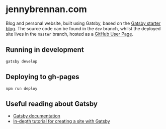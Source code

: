 # jennybrennan.com

Blog and personal website, built using Gatsby, based on the [Gatsby starter blog](https://github.com/gatsbyjs/gatsby-starter-blog). The source code can be found in the `dev` branch, whilst the deployed site lives in the `master` branch, hosted as a [GitHub User Page](https://help.github.com/en/articles/user-organization-and-project-pages#user-and-organization-pages-sites).

## Running in development
`gatsby develop`

## Deploying to gh-pages
`npm run deploy`

## Useful reading about Gatsby

- [Gatsby documentation](https://www.gatsbyjs.org/docs/)
- [In-depth tutorial for creating a site with Gatsby](https://www.gatsbyjs.org/tutorial/)